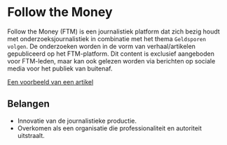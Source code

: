 # Follow the Money

Follow the Money (FTM) is een journalistiek platform dat zich bezig houdt met onderzoeksjournalistiek in combinatie met het thema `Geldsporen volgen`. De onderzoeken worden in de vorm van verhaal/artikelen gepubliceerd op het FTM-platform. Dit content is exclusief aangeboden voor FTM-leden, maar kan ook gelezen worden via berichten op sociale media voor het publiek van buitenaf.

[Een voorbeeld van een artikel](https://www.ftm.nl/artikelen/aangifte-fraude-directeur-tottenham?share=1)


## Belangen
* Innovatie van de journalistieke productie.
* Overkomen als een organisatie die professionaliteit en autoriteit uitstraalt.
